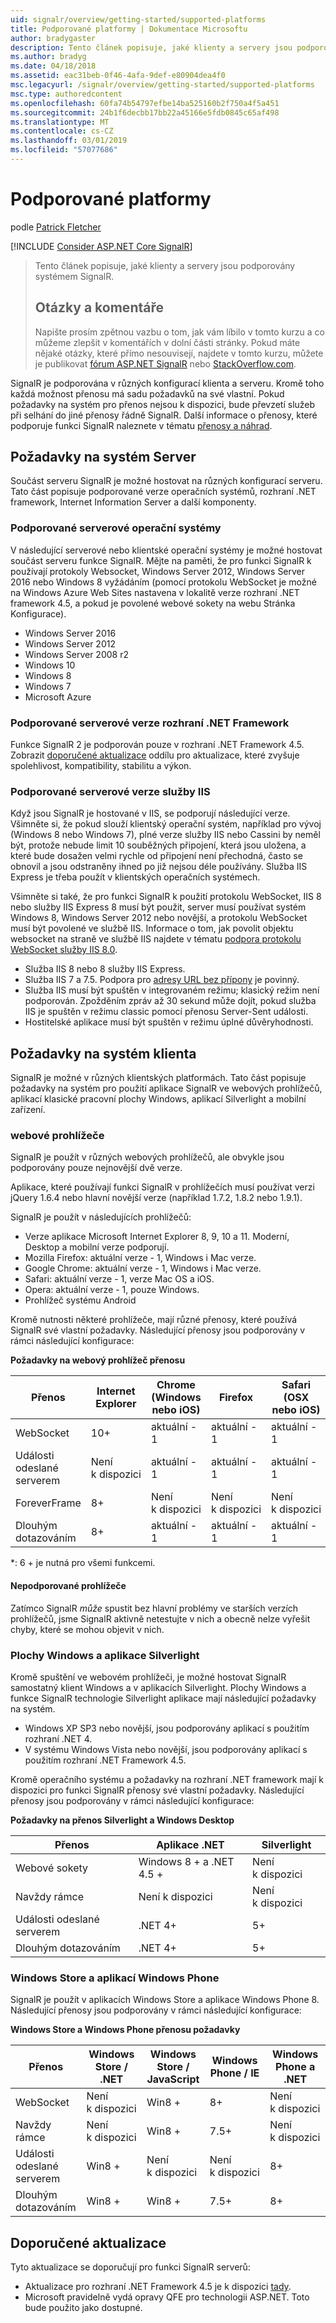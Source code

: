 ```yaml
---
uid: signalr/overview/getting-started/supported-platforms
title: Podporované platformy | Dokumentace Microsoftu
author: bradygaster
description: Tento článek popisuje, jaké klienty a servery jsou podporovány systémem SignalR.
ms.author: bradyg
ms.date: 04/18/2018
ms.assetid: eac31beb-0f46-4afa-9def-e80904dea4f0
msc.legacyurl: /signalr/overview/getting-started/supported-platforms
msc.type: authoredcontent
ms.openlocfilehash: 60fa74b54797efbe14ba525160b2f750a4f5a451
ms.sourcegitcommit: 24b1f6decbb17bb22a45166e5fdb0845c65af498
ms.translationtype: MT
ms.contentlocale: cs-CZ
ms.lasthandoff: 03/01/2019
ms.locfileid: "57077686"
---
```

<a name="supported-platforms"></a>Podporované platformy
====================
podle [Patrick Fletcher](https://github.com/pfletcher)

[!INCLUDE [Consider ASP.NET Core SignalR](~/includes/signalr/signalr-version-disambiguation.md)]

> Tento článek popisuje, jaké klienty a servery jsou podporovány systémem SignalR. 
> 
> ## <a name="questions-and-comments"></a>Otázky a komentáře
> 
> Napište prosím zpětnou vazbu o tom, jak vám líbilo v tomto kurzu a co můžeme zlepšit v komentářích v dolní části stránky. Pokud máte nějaké otázky, které přímo nesouvisejí, najdete v tomto kurzu, můžete je publikovat [fórum ASP.NET SignalR](https://forums.asp.net/1254.aspx/1?ASP+NET+SignalR) nebo [StackOverflow.com](http://stackoverflow.com/).

SignalR je podporována v různých konfigurací klienta a serveru. Kromě toho každá možnost přenosu má sadu požadavků na své vlastní. Pokud požadavky na systém pro přenos nejsou k dispozici, bude převzetí služeb při selhání do jiné přenosy řádně SignalR. Další informace o přenosy, které podporuje funkci SignalR naleznete v tématu [přenosy a náhrad](introduction-to-signalr.md#transports).

## <a name="server-system-requirements"></a>Požadavky na systém Server

Součást serveru SignalR je možné hostovat na různých konfigurací serveru. Tato část popisuje podporované verze operačních systémů, rozhraní .NET framework, Internet Information Server a další komponenty.

### <a name="supported-server-operating-systems"></a>Podporované serverové operační systémy

V následující serverové nebo klientské operační systémy je možné hostovat součást serveru funkce SignalR. Mějte na paměti, že pro funkci SignalR k používají protokoly Websocket, Windows Server 2012, Windows Server 2016 nebo Windows 8 vyžádáním (pomocí protokolu WebSocket je možné na Windows Azure Web Sites nastavena v lokalitě verze rozhraní .NET framework 4.5, a pokud je povolené webové sokety na webu Stránka Konfigurace).

- Windows Server 2016
- Windows Server 2012
- Windows Server 2008 r2
- Windows 10
- Windows 8
- Windows 7
- Microsoft Azure

### <a name="supported-server-net-framework-version"></a>Podporované serverové verze rozhraní .NET Framework

Funkce SignalR 2 je podporován pouze v rozhraní .NET Framework 4.5. Zobrazit [doporučené aktualizace](#updates) oddílu pro aktualizace, které zvyšuje spolehlivost, kompatibility, stabilitu a výkon.

### <a name="supported-server-iis-versions"></a>Podporované serverové verze služby IIS

Když jsou SignalR je hostované v IIS, se podporují následující verze. Všimněte si, že pokud slouží klientský operační systém, například pro vývoj (Windows 8 nebo Windows 7), plné verze služby IIS nebo Cassini by neměl být, protože nebude limit 10 souběžných připojení, která jsou uložena, a které bude dosažen velmi rychle od připojení není přechodná, často se obnovil a jsou odstraněny ihned po již nejsou déle používány. Služba IIS Express je třeba použít v klientských operačních systémech.

Všimněte si také, že pro funkci SignalR k použití protokolu WebSocket, IIS 8 nebo služby IIS Express 8 musí být použit, server musí používat systém Windows 8, Windows Server 2012 nebo novější, a protokolu WebSocket musí být povolené ve službě IIS. Informace o tom, jak povolit objektu websocket na straně ve službě IIS najdete v tématu [podpora protokolu WebSocket služby IIS 8.0](https://www.iis.net/learn/get-started/whats-new-in-iis-8/iis-80-websocket-protocol-support).

- Služba IIS 8 nebo 8 služby IIS Express.
- Služba IIS 7 a 7.5. Podpora pro [adresy URL bez přípony](https://support.microsoft.com/kb/980368) je povinný.
- Služba IIS musí být spuštěn v integrovaném režimu; klasický režim není podporován. Zpožděním zpráv až 30 sekund může dojít, pokud služba IIS je spuštěn v režimu classic pomocí přenosu Server-Sent události.
- Hostitelské aplikace musí být spuštěn v režimu úplné důvěryhodnosti.

## <a name="client-system-requirements"></a>Požadavky na systém klienta

SignalR je možné v různých klientských platformách. Tato část popisuje požadavky na systém pro použití aplikace SignalR ve webových prohlížečů, aplikací klasické pracovní plochy Windows, aplikací Silverlight a mobilní zařízení.

### <a name="web-browsers"></a>webové prohlížeče

SignalR je použít v různých webových prohlížečů, ale obvykle jsou podporovány pouze nejnovější dvě verze.

Aplikace, které používají funkci SignalR v prohlížečích musí používat verzi jQuery 1.6.4 nebo hlavní novější verze (například 1.7.2, 1.8.2 nebo 1.9.1).

SignalR je použít v následujících prohlížečů:

- Verze aplikace Microsoft Internet Explorer 8, 9, 10 a 11. Moderní, Desktop a mobilní verze podporují.
- Mozilla Firefox: aktuální verze - 1, Windows i Mac verze.
- Google Chrome: aktuální verze - 1, Windows i Mac verze.
- Safari: aktuální verze - 1, verze Mac OS a iOS.
- Opera: aktuální verze - 1, pouze Windows.
- Prohlížeč systému Android

Kromě nutnosti některé prohlížeče, mají různé přenosy, které používá SignalR své vlastní požadavky. Následující přenosy jsou podporovány v rámci následující konfigurace:

<a id="browser"></a>

**Požadavky na webový prohlížeč přenosu**

| Přenos | Internet Explorer | Chrome (Windows nebo iOS) | Firefox | Safari (OSX nebo iOS) | Android |
| --- | --- | --- | --- | --- | --- |
| WebSocket | 10+ | aktuální - 1 | aktuální - 1 | aktuální - 1 | Není k dispozici |
| Události odeslané serverem | Není k dispozici | aktuální - 1 | aktuální - 1 | aktuální - 1 | Není k dispozici |
| ForeverFrame | 8+ | Není k dispozici | Není k dispozici | Není k dispozici | 4.1 |
| Dlouhým dotazováním | 8+ | aktuální - 1 | aktuální - 1 | aktuální - 1 | 4.1 |

\*: 6 + je nutná pro všemi funkcemi.

#### <a name="unsupported-browsers"></a>Nepodporované prohlížeče

Zatímco SignalR *může* spustit bez hlavní problémy ve starších verzích prohlížečů, jsme SignalR aktivně netestujte v nich a obecně nelze vyřešit chyby, které se mohou objevit v nich.

### <a name="windows-desktop-and-silverlight-applications"></a>Plochy Windows a aplikace Silverlight

Kromě spuštění ve webovém prohlížeči, je možné hostovat SignalR samostatný klient Windows a v aplikacích Silverlight. Plochy Windows a funkce SignalR technologie Silverlight aplikace mají následující požadavky na systém.

- Windows XP SP3 nebo novější, jsou podporovány aplikací s použitím rozhraní .NET 4.
- V systému Windows Vista nebo novější, jsou podporovány aplikací s použitím rozhraní .NET Framework 4.5.

Kromě operačního systému a požadavky na rozhraní .NET framework mají k dispozici pro funkci SignalR přenosy své vlastní požadavky. Následující přenosy jsou podporovány v rámci následující konfigurace:

**Požadavky na přenos Silverlight a Windows Desktop**

| Přenos | Aplikace .NET | Silverlight |
| --- | --- | --- |
| Webové sokety | Windows 8 + a .NET 4.5 + | Není k dispozici |
| Navždy rámce | Není k dispozici | Není k dispozici |
| Události odeslané serverem | .NET 4+ | 5+ |
| Dlouhým dotazováním | .NET 4+ | 5+ |

<a id="android"></a>

### <a name="windows-store-and-windows-phone-applications"></a>Windows Store a aplikací Windows Phone

SignalR je použít v aplikacích Windows Store a aplikace Windows Phone 8. Následující přenosy jsou podporovány v rámci následující konfigurace:

**Windows Store a Windows Phone přenosu požadavky**

| Přenos | Windows Store / .NET | Windows Store / JavaScript | Windows Phone / IE | Windows Phone a .NET |
| --- | --- | --- | --- | --- |
| WebSocket | Není k dispozici | Win8 + | 8+ | Není k dispozici |
| Navždy rámce | Není k dispozici | Win8 + | 7.5+ | Není k dispozici |
| Události odeslané serverem | Win8 + | Není k dispozici | Není k dispozici | 8+ |
| Dlouhým dotazováním | Win8 + | Win8 + | 7.5+ | 8+ |

<a id="updates"></a>

## <a name="recommended-updates"></a>Doporučené aktualizace

Tyto aktualizace se doporučují pro funkci SignalR serverů:

- Aktualizace pro rozhraní .NET Framework 4.5 je k dispozici [tady](https://support.microsoft.com/kb/2750149).
- Microsoft pravidelně vydá opravy QFE pro technologii ASP.NET. Toto bude použito jako dostupné.

